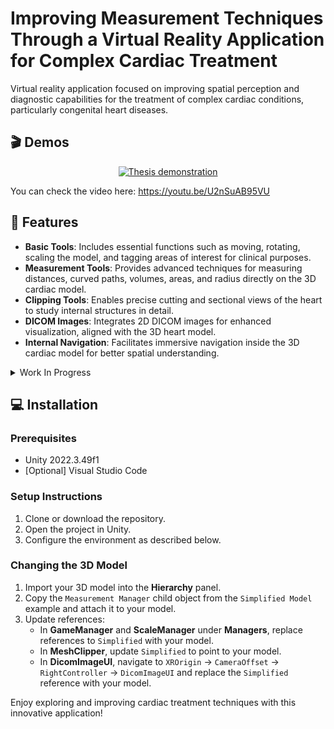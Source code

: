 # Improving Measurement Techniques Through a Virtual Reality Application for Complex Cardiac Treatment
Virtual reality application focused on improving spatial perception and diagnostic capabilities for the treatment of complex cardiac conditions, particularly congenital heart diseases.


## 🎬 Demos

<p align="center">
  <a href="https://youtu.be/U2nSuAB95VU"><img src="https://img.youtube.com/vi/U2nSuAB95VU/0.jpg" alt="Thesis demonstration" /></a>
</p>

You can check the video here: <a href="https://youtu.be/U2nSuAB95VU">https://youtu.be/U2nSuAB95VU</a>

## 🚀 Features
- **Basic Tools**: Includes essential functions such as moving, rotating, scaling the model, and tagging areas of interest for clinical purposes.
- **Measurement Tools**: Provides advanced techniques for measuring distances, curved paths, volumes, areas, and radius directly on the 3D cardiac model.
- **Clipping Tools**: Enables precise cutting and sectional views of the heart to study internal structures in detail.
- **DICOM Images**: Integrates 2D DICOM images for enhanced visualization, aligned with the 3D heart model.
- **Internal Navigation**: Facilitates immersive navigation inside the 3D cardiac model for better spatial understanding.

<details>
<summary>Work In Progress</summary>

- [X] **Mixed Reality**: Add an option to toggle between mixed reality and virtual reality modes.
- [ ] **Multiplayer**: Allow multiple surgeons to collaborate in the same virtual environment.
- [ ] **Device Input**: Enable importing and manipulating medical devices within the application.
- [ ] **Specialist Feedback**: Collect user evaluations from specialists to refine and improve the application.
- [ ] **XR Hands**: Introduce hand-tracking for a more natural interaction experience.

</details>

## 💻 Installation

### Prerequisites
- Unity 2022.3.49f1  
- [Optional] Visual Studio Code  

### Setup Instructions
1. Clone or download the repository.
2. Open the project in Unity.
3. Configure the environment as described below.

### Changing the 3D Model
1. Import your 3D model into the **Hierarchy** panel.
2. Copy the `Measurement Manager` child object from the `Simplified Model` example and attach it to your model.
3. Update references:
   - In **GameManager** and **ScaleManager** under **Managers**, replace references to `Simplified` with your model.
   - In **MeshClipper**, update `Simplified` to point to your model.
   - In **DicomImageUI**, navigate to `XROrigin` → `CameraOffset` → `RightController` → `DicomImageUI` and replace the `Simplified` reference with your model.

Enjoy exploring and improving cardiac treatment techniques with this innovative application!
